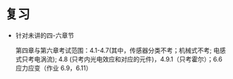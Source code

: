 # 复习

- 针对未讲的四-六章节

  第四章与第六章考试范围：4.1-4.7(其中，传感器分类不考；机械式不考; 电感式只考电涡流); 4.8 (只考内光电效应和对应的元件)，4.9.1（只考霍尔）；6.6 应力应变（作业 6.9，6.11）

